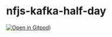 # nfjs-kafka-half-day

[![Open in Gitpod](https://gitpod.io/button/open-in-gitpod.svg)](https://gitpod.io/github.com/dhinojosa/nfjs-kafka-half-day/))
